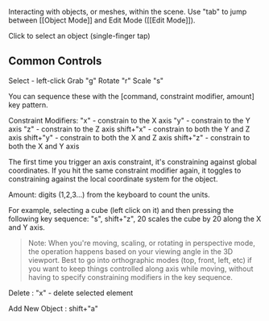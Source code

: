 Interacting with objects, or meshes, within the scene.
Use "tab" to jump between [[Object Mode]] and Edit Mode ([[Edit Mode]]).

Click to select an object (single-finger tap)

## Common Controls

Select - left-click
Grab "g"
Rotate "r"
Scale "s"

You can sequence these with the \[command, constraint modifier, amount\] key pattern.

Constraint Modifiers:
"x" - constrain to the X axis
"y" - constrain to the Y axis
"z" - constrain to the Z axis
shift+"x" - constrain to both the Y and Z axis 
shift+"y" - constrain to both the X and Z axis 
shift+"z" - constrain to both the X and Y axis 

The first time you trigger an axis constraint, it's constraining against global coordinates. If you hit the same constraint modifier again, it toggles to constraining against the local coordinate system for the object.

Amount:
digits (1,2,3...) from the keyboard to count the units.

For example, selecting a cube (left click on it) and then pressing the following key sequence:
"s", shift+"z", 20
scales the cube by 20 along the X and Y axis.

> Note: When you're moving, scaling, or rotating in perspective mode, the operation happens based on your viewing angle in the 3D viewport. Best to go into orthographic modes (top, front, left, etc) if you want to keep things controlled along axis while moving, without having to specify constraining modifiers in the key sequence.

Delete : "x" - delete selected element

Add New Object : shift+"a"
